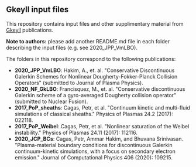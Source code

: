 ## **Gkeyll** input files

This repository contains input files and other supplimentary material from [Gkeyll](https://gkeyll.readthedocs.io/en/latest/) publications.

**Note to authors:** please add another README.md file in each folder describing the input files (e.g. see 2020_JPP_VmLBO).

The folders in this repository correspond to the following publications:
- **2020_JPP_VmLBO**: Hakim, A., et. al. "Conservative Discontinuous Galerkin
  Schemes for Nonlinear Dougherty-Fokker-Planck Collision Operators" (submitted to Journal of Plasma Physics). 
- **2020_NF_GkLBO**: Francisquez, M., et. al. "Conservative discontinuous Galerkin
  scheme of a gyro-averaged Dougherty collision operator" (submitted to Nuclear Fusion).
- **2017_PoP_sheaths**: Cagas, Petr, et al. "Continuum kinetic and multi-fluid simulations of classical sheaths." Physics of Plasmas 24.2 (2017): 022118.
- **2017_PoP_Weibel**: Cagas, Petr, et al. "Nonlinear saturation of the Weibel instability." Physics of Plasmas 24.11 (2017): 112116.
- **2020_JCP_BCs**: Cagas, Petr, Ammar Hakim, and Bhuvana Srinivasan. "Plasma-material boundary conditions for discontinuous Galerkin continuum-kinetic simulations, with a focus on secondary electron emission." Journal of Computational Physics 406 (2020): 109215.
